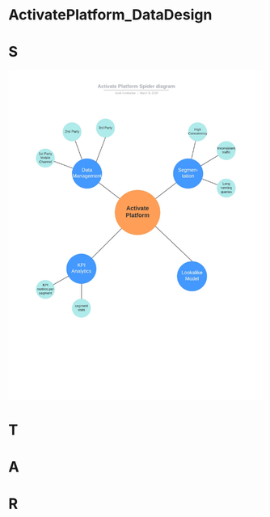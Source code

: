 # ActivatePlatform_DataDesign


# S
<img src="./pics/Activate Platform Spider diagram.jpeg"  />


# T


# A


# R
